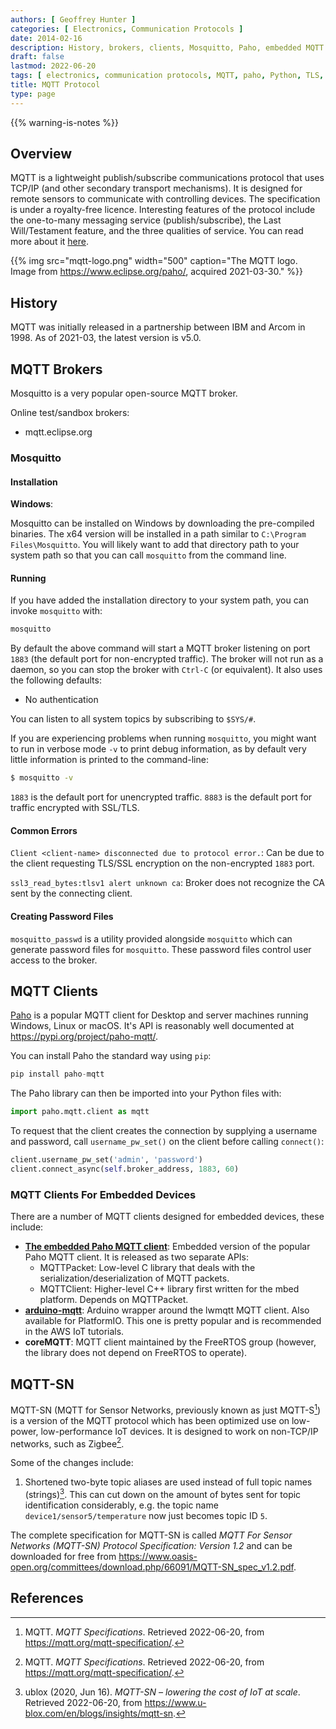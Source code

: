```yaml
---
authors: [ Geoffrey Hunter ]
categories: [ Electronics, Communication Protocols ]
date: 2014-02-16
description: History, brokers, clients, Mosquitto, Paho, embedded MQTT clients and more information about the MQTT communications protocol.
draft: false
lastmod: 2022-06-20
tags: [ electronics, communication protocols, MQTT, paho, Python, TLS, SSL, "1883", "8883", brokers, clients, coreMQTT, embedded, IoT, MQTT-SN, sensor networks, ZigBee ]
title: MQTT Protocol
type: page
---
```


{{% warning-is-notes %}}

## Overview

MQTT is a lightweight publish/subscribe communications protocol that uses TCP/IP (and other secondary transport mechanisms). It is designed for remote sensors to communicate with controlling devices. The specification is under a royalty-free licence. Interesting features of the protocol include the one-to-many messaging service (publish/subscribe), the Last Will/Testament feature, and the three qualities of service. You can read more about it [here](http://www.ibm.com/developerworks/webservices/library/ws-mqtt/index.html).

{{% img src="mqtt-logo.png" width="500" caption="The MQTT logo. Image from https://www.eclipse.org/paho/, acquired 2021-03-30." %}}

## History

MQTT was initially released in a partnership between IBM and Arcom in 1998. As of 2021-03, the latest version is v5.0.

## MQTT Brokers

Mosquitto is a very popular open-source MQTT broker.

Online test/sandbox brokers:

* mqtt.eclipse.org

### Mosquitto

#### Installation

**Windows**:

Mosquitto can be installed on Windows by downloading the pre-compiled binaries. The x64 version will be installed in a path similar to `C:\Program Files\Mosquitto`. You will likely want to add that directory path to your system path so that you can call `mosquitto` from the command line.

#### Running

If you have added the installation directory to your system path, you can invoke `mosquitto` with:

```bash
mosquitto
```

By default the above command will start a MQTT broker listening on port `1883` (the default port for non-encrypted traffic). The broker will not run as a daemon, so you can stop the broker with `Ctrl-C` (or equivalent). It also uses the following defaults:

- No authentication

You can listen to all system topics by subscribing to `$SYS/#`.

If you are experiencing problems when running `mosquitto`, you might want to run in verbose mode `-v` to print debug information, as by default very little information is printed to the command-line:

```bash
$ mosquitto -v
```

`1883` is the default port for unencrypted traffic. `8883` is the default port for traffic encrypted with SSL/TLS.

#### Common Errors

`Client <client-name> disconnected due to protocol error.`: Can be due to the client requesting TLS/SSL encryption on the non-encrypted `1883` port.

`ssl3_read_bytes:tlsv1 alert unknown ca`: Broker does not recognize the CA sent by the connecting client.

#### Creating Password Files

`mosquitto_passwd` is a utility provided alongside `mosquitto` which can generate password files for `mosquitto`. These password files control user access to the broker.

## MQTT Clients

[Paho](https://pypi.org/project/paho-mqtt/) is a popular MQTT client for Desktop and server machines running Windows, Linux or macOS. It's API is reasonably well documented at https://pypi.org/project/paho-mqtt/.

You can install Paho the standard way using `pip`:

```python
pip install paho-mqtt
```

The Paho library can then be imported into your Python files with:

```python
import paho.mqtt.client as mqtt
```

To request that the client creates the connection by supplying a username and password, call `username_pw_set()` on the client before calling `connect()`:

```python
client.username_pw_set('admin', 'password')
client.connect_async(self.broker_address, 1883, 60)
```

### MQTT Clients For Embedded Devices

There are a number of MQTT clients designed for embedded devices, these include:

* [**The embedded Paho MQTT client**](https://www.eclipse.org/paho/index.php?page=clients/c/embedded/index.php): Embedded version of the popular Paho MQTT client. It is released as two separate APIs:
    * MQTTPacket: Low-level C library that deals with the serialization/deserialization of MQTT packets.
    * MQTTClient: Higher-level C++ library first written for the mbed platform. Depends on MQTTPacket.
* [**arduino-mqtt**](https://github.com/256dpi/arduino-mqtt): Arduino wrapper around the lwmqtt MQTT client. Also available for PlatformIO. This one is pretty popular and is recommended in the AWS IoT tutorials.
* **coreMQTT**: MQTT client maintained by the FreeRTOS group (however, the library does not depend on FreeRTOS to operate).

## MQTT-SN

MQTT-SN (MQTT for Sensor Networks, previously known as just MQTT-S[^bib-mqtt-mqtt-specifications]) is a version of the MQTT protocol which has been optimized use on low-power, low-performance IoT devices. It is designed to work on non-TCP/IP networks, such as Zigbee[^bib-mqtt-mqtt-specifications].

Some of the changes include:

1. Shortened two-byte topic aliases are used instead of full topic names (strings)[^bib-ublox-mqtt-sn]. This can cut down on the amount of bytes sent for topic identification considerably, e.g. the topic name `device1/sensor5/temperature` now just becomes topic ID `5`.

The complete specification for MQTT-SN is called _MQTT For Sensor Networks (MQTT-SN) Protocol Specification: Version 1.2_ and can be downloaded for free from https://www.oasis-open.org/committees/download.php/66091/MQTT-SN_spec_v1.2.pdf.

## References

[^bib-ublox-mqtt-sn]: ublox (2020, Jun 16). _MQTT-SN – lowering the cost of IoT at scale_. Retrieved 2022-06-20, from https://www.u-blox.com/en/blogs/insights/mqtt-sn.
[^bib-mqtt-mqtt-specifications]: MQTT. _MQTT Specifications_. Retrieved 2022-06-20, from https://mqtt.org/mqtt-specification/.
